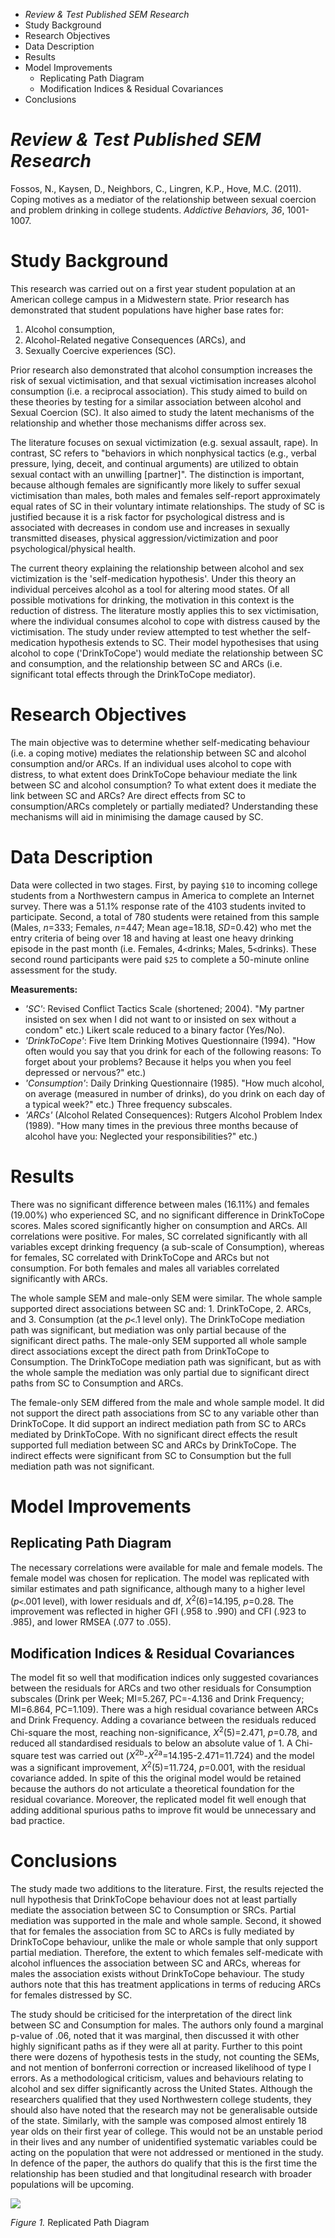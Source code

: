 -   *Review & Test Published SEM Research*
-   Study Background
-   Research Objectives
-   Data Description
-   Results
-   Model Improvements
    -   Replicating Path Diagram
    -   Modification Indices & Residual Covariances
-   Conclusions

*Review & Test Published SEM Research*
======================================

Fossos, N., Kaysen, D., Neighbors, C., Lingren, K.P., Hove, M.C. (2011). Coping motives as a mediator of the relationship between sexual coercion and problem drinking in college students. *Addictive Behaviors, 36*, 1001-1007.

Study Background
================

This research was carried out on a first year student population at an American college campus in a Midwestern state. Prior research has demonstrated that student populations have higher base rates for:

1.  Alcohol consumption,
2.  Alcohol-Related negative Consequences (ARCs), and
3.  Sexually Coercive experiences (SC).

Prior research also demonstrated that alcohol consumption increases the risk of sexual victimisation, and that sexual victimisation increases alcohol consumption (i.e. a reciprocal association). This study aimed to build on these theories by testing for a similar association between alcohol and Sexual Coercion (SC). It also aimed to study the latent mechanisms of the relationship and whether those mechanisms differ across sex.

The literature focuses on sexual victimization (e.g. sexual assault, rape). In contrast, SC refers to "behaviors in which nonphysical tactics (e.g., verbal pressure, lying, deceit, and continual arguments) are utilized to obtain sexual contact with an unwilling [partner]". The distinction is important, because although females are significantly more likely to suffer sexual victimisation than males, both males and females self-report approximately equal rates of SC in their voluntary intimate relationships. The study of SC is justified because it is a risk factor for psychological distress and is associated with decreases in condom use and increases in sexually transmitted diseases, physical aggression/victimization and poor psychological/physical health.

The current theory explaining the relationship between alcohol and sex victimization is the 'self-medication hypothesis'. Under this theory an individual perceives alcohol as a tool for altering mood states. Of all possible motivations for drinking, the motivation in this context is the reduction of distress. The literature mostly applies this to sex victimisation, where the individual consumes alcohol to cope with distress caused by the victimisation. The study under review attempted to test whether the self-medication hypothesis extends to SC. Their model hypothesises that using alcohol to cope ('DrinkToCope') would mediate the relationship between SC and consumption, and the relationship between SC and ARCs (i.e. significant total effects through the DrinkToCope mediator).

Research Objectives
===================

The main objective was to determine whether self-medicating behaviour (i.e. a coping motive) mediates the relationship between SC and alcohol consumption and/or ARCs. If an individual uses alcohol to cope with distress, to what extent does DrinkToCope behaviour mediate the link between SC and alcohol consumption? To what extent does it mediate the link between SC and ARCs? Are direct effects from SC to consumption/ARCs completely or partially mediated? Understanding these mechanisms will aid in minimising the damage caused by SC.

Data Description
================

Data were collected in two stages. First, by paying `$10` to incoming college students from a Northwestern campus in America to complete an Internet survey. There was a 51.1% response rate of the 4103 students invited to participate. Second, a total of 780 students were retained from this sample (Males, *n*=333; Females, *n*=447; Mean age=18.18, *SD*=0.42) who met the entry criteria of being over 18 and having at least one heavy drinking episode in the past month (i.e. Females, 4`<`drinks; Males, 5`<`drinks). These second round participants were paid `$25` to complete a 50-minute online assessment for the study.

**Measurements:**

-   *'SC'*: Revised Conflict Tactics Scale (shortened; 2004). "My partner insisted on sex when I did not want to or insisted on sex without a condom" etc.) Likert scale reduced to a binary factor (Yes/No).
-   *'DrinkToCope'*: Five Item Drinking Motives Questionnaire (1994). "How often would you say that you drink for each of the following reasons: To forget about your problems? Because it helps you when you feel depressed or nervous?" etc.)
-   *'Consumption'*: Daily Drinking Questionnaire (1985). "How much alcohol, on average (measured in number of drinks), do you drink on each day of a typical week?" etc.) Three frequency subscales.
-   *'ARCs'* (Alcohol Related Consequences): Rutgers Alcohol Problem Index (1989). "How many times in the previous three months because of alcohol have you: Neglected your responsibilities?" etc.)

Results
=======

There was no significant difference between males (16.11%) and females (19.00%) who experienced SC, and no significant difference in DrinkToCope scores. Males scored significantly higher on consumption and ARCs. All correlations were positive. For males, SC correlated significantly with all variables except drinking frequency (a sub-scale of Consumption), whereas for females, SC correlated with DrinkToCope and ARCs but not consumption. For both females and males all variables correlated significantly with ARCs.

The whole sample SEM and male-only SEM were similar. The whole sample supported direct associations between SC and: 1. DrinkToCope, 2. ARCs, and 3. Consumption (at the *p*`<`.1 level only). The DrinkToCope mediation path was significant, but mediation was only partial because of the significant direct paths. The male-only SEM supported all whole sample direct associations except the direct path from DrinkToCope to Consumption. The DrinkToCope mediation path was significant, but as with the whole sample the mediation was only partial due to significant direct paths from SC to Consumption and ARCs.

The female-only SEM differed from the male and whole sample model. It did not support the direct path associations from SC to any variable other than DrinkToCope. It did support an indirect mediation path from SC to ARCs mediated by DrinkToCope. With no significant direct effects the result supported full mediation between SC and ARCs by DrinkToCope. The indirect effects were significant from SC to Consumption but the full mediation path was not significant.

Model Improvements
==================

Replicating Path Diagram
------------------------

The necessary correlations were available for male and female models. The female model was chosen for replication. The model was replicated with similar estimates and path significance, although many to a higher level (*p*`<`.001 level), with lower residuals and df, *X*<sup>2</sup>(6)=14.195, *p*=0.28. The improvement was reflected in higher GFI (.958 to .990) and CFI (.923 to .985), and lower RMSEA (.077 to .055).

Modification Indices & Residual Covariances
-------------------------------------------

The model fit so well that modification indices only suggested covariances between the residuals for ARCs and two other residuals for Consumption subscales (Drink per Week; MI=5.267, PC=-4.136 and Drink Frequency; MI=6.864, PC=1.109). There was a high residual covariance between ARCs and Drink Frequency. Adding a covariance between the residuals reduced Chi-square the most, reaching non-significance, *X*<sup>2</sup>(5)=2.471, *p*=0.78, and reduced all standardised residuals to below an absolute value of 1. A Chi-square test was carried out (*X*<sup>2b</sup>-*X*<sup>2a</sup>=14.195-2.471=11.724) and the model was a significant improvement, *X*<sup>2</sup>(5)=11.724, *p*=0.001, with the residual covariance added. In spite of this the original model would be retained because the authors do not articulate a theoretical foundation for the residual covariance. Moreover, the replicated model fit well enough that adding additional spurious paths to improve fit would be unnecessary and bad practice.

Conclusions
===========

The study made two additions to the literature. First, the results rejected the null hypothesis that DrinkToCope behaviour does not at least partially mediate the association between SC to Consumption or SRCs. Partial mediation was supported in the male and whole sample. Second, it showed that for females the association from SC to ARCs is fully mediated by DrinkToCope behaviour, unlike the male or whole sample that only support partial mediation. Therefore, the extent to which females self-medicate with alcohol influences the association between SC and ARCs, whereas for males the association exists without DrinkToCope behaviour. The study authors note that this has treatment applications in terms of reducing ARCs for females distressed by SC.

The study should be criticised for the interpretation of the direct link between SC and Consumption for males. The authors only found a marginal p-value of .06, noted that it was marginal, then discussed it with other highly significant paths as if they were all at parity. Further to this point there were dozens of hypothesis tests in the study, not counting the SEMs, and not mention of bonferroni correction or increased likelihood of type I errors. As a methodological criticism, values and behaviours relating to alcohol and sex differ significantly across the United States. Although the researchers qualified that they used Northwestern college students, they should also have noted that the research may not be generalisable outside of the state. Similarly, with the sample was composed almost entirely 18 year olds on their first year of college. This would not be an unstable period in their lives and any number of unidentified systematic variables could be acting on the population that were not addressed or mentioned in the study. In defence of the paper, the authors do qualify that this is the first time the relationship has been studied and that longitudinal research with broader populations will be upcoming.

![](https://raw.githubusercontent.com/MartinCoomes/StructuralEquationM/master/figures/SEMPublicationReview1.png)

*Figure 1.* Replicated Path Diagram

